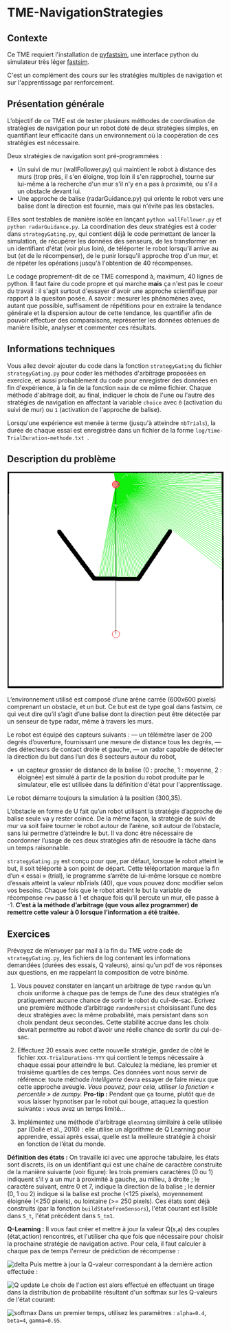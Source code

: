 # TME-NavigationStrategies

## Contexte

Ce TME requiert l'installation de [pyfastsim](https://github.com/alexendy/pyfastsim), une interface python du simulateur très léger [fastsim](https://github.com/jbmouret/libfastsim).

C'est un complément des cours sur les stratégies multiples de navigation et sur l'apprentissage par renforcement.

## Présentation générale

L’objectif de ce TME est de tester plusieurs méthodes de coordination de stratégies de navigation pour un robot doté de deux stratégies simples, en quantifiant leur efficacité dans un environnement où la coopération de ces stratégies est nécessaire.

Deux stratégies de navigation sont pré-programmées : 
* Un suivi de mur (wallFollower.py) qui maintient le robot à distance des murs (trop près, il s'en éloigne, trop loin il s'en rapproche), tourne sur lui-même à la recherche d'un mur s'il n'y en a pas à proximité, ou s'il a un obstacle devant lui.
* Une approche de balise (radarGuidance.py) qui oriente le robot vers une balise dont la direction est fournie, mais qui n'évite pas les obstacles.

Elles sont testables de manière isolée en lançant ```python wallFollower.py``` et ```python radarGuidance.py```. La coordination des deux stratégies est à coder dans ```strategyGating.py```, qui contient déjà le code permettant de lancer la simulation, de récupérer les données des senseurs, de les transformer en un identifiant d'état (voir plus loin), de téléporter le robot lorsqu'il arrive au but (et de le récompenser), de le punir lorsqu'il approche trop d'un mur, et de répéter les opérations jusqu'à l'obtention de 40 récompenses.

Le codage proprement-dit de ce TME correspond à, maximum, 40 lignes de python. Il faut faire du code propre et qui marche **mais** ça n'est pas le coeur du travail : il s'agit surtout d'essayer d'avoir une approche scientifique par rapport à la quesiton posée. A savoir : mesurer les phénomènes avec, autant que possible, suffisament de répétitions pour en extraire la tendance générale et la dispersion autour de cette tendance, les quantifier afin de pouvoir effectuer des comparaisons, représenter les données obtenues de manière lisible, analyser et commenter ces résultats.

## Informations techniques

Vous allez devoir ajouter du code dans la fonction ```strategyGating``` du fichier ```strategyGating.py``` pour coder les méthodes d'arbitrage proposées en exercice, et aussi probablement du code pour enregistrer des données en fin d'expérience, à la fin de la fonction ```main``` de ce même fichier. Chaque méthode d'abitrage doit, au final, indiquer le choix de l'une ou l'autre des stratégies de navigation en affectant la variable ```choice``` avec ```0``` (activation du suivi de mur) ou ```1``` (activation de l'approche de balise).

Lorsqu'une expérience est menée à terme (jusqu'à atteindre ```nbTrials```), la durée de chaque essai est enregistrée dans un fichier de la forme ```log/time-TrialDuration-methode.txt ```. 

## Description du problème

![Arène](entonnoir2.png)

L’environnement utilisé est composé d’une arène carrée (600x600 pixels) comprenant un obstacle, et un but. Ce but est de type goal dans fastsim, ce qui veut dire qu’il s’agit d’une balise dont la direction peut être détectée par un senseur de type radar, même à travers les murs.

Le robot est équipé des capteurs suivants :
— un télémètre laser de 200 degrés d’ouverture, fournissant une mesure de distance tous les degrés,
— des détecteurs de contact droite et gauche,
— un radar capable de détecter la direction du but dans l’un des 8 secteurs autour du robot,
- un capteur grossier de distance de la balise (0 : proche, 1 : moyenne, 2 : éloignée) est simulé à partir de la position du robot produite par le simulateur, elle est utilisée dans la définition d'état pour l'apprentissage.

Le robot démarre toujours la simulation à la position (300,35).

L’obstacle en forme de U fait qu’un robot utilisant la stratégie d’approche de balise seule va y rester coincé.
De la même façon, la stratégie de suivi de mur va soit faire tourner le robot autour de l’arène, soit autour de l’obstacle, sans lui permettre d’atteindre le but. Il va donc être nécessaire de coordonner l’usage de ces deux stratégies afin de résoudre la tâche dans un temps raisonnable.

```strategyGating.py``` est conçu pour que, par défaut, lorsque le robot atteint le but, il soit téléporté à son point de départ. Cette téléportation marque la fin d’un « essai » (trial), le programme s’arrête de lui-même lorsque ce nombre d’essais atteint la valeur nbTrials (40), que vous pouvez donc modifier selon vos besoins. Chaque fois que le robot atteint le but la variable de récompense ```rew``` passe à 1 et chaque fois qu’il percute un mur, elle passe à -1. **C’est à la méthode d’arbitrage (que vous allez programmer) de remettre cette valeur à 0 lorsque l’information a été traitée.**

## Exercices

Prévoyez de m’envoyer par mail à la fin du TME votre code de ```strategyGating.py```, les fichiers de log contenant les informations demandées (durées des essais, Q valeurs), ainsi qu'un pdf de vos réponses aux questions, en me rappelant la composition de votre binôme.

1. Vous pouvez constater en lançant un arbitrage de type ```random``` qu’un choix uniforme à chaque pas de temps de l’une des deux stratégies n’a pratiquement aucune chance de sortir le robot du cul-de-sac. Ecrivez une première méthode d’arbitrage ```randomPersist``` choisissant l’une des deux stratégies avec la même probabilité, mais persistant dans son choix pendant deux secondes. Cette stabilité accrue dans les choix devrait permettre au robot d’avoir une réelle chance de sortir du cul-de-sac.

2. Effectuez 20 essais avec cette nouvelle stratégie, gardez de côté le fichier ```XXX-TrialDurations-YYY``` qui contient le temps nécessaire à chaque essai pour atteindre le but. Calculez la médiane, les premier et troisième quartiles de ces temps. Ces données vont nous servir de référence: toute méthode *intelligente* devra essayer de faire mieux que cette approche aveugle. *Vous pouvez, pour cela, utiliser la fonction « percentile » de numpy.*
**Pro-tip :** Pendant que ça tourne, plutôt que de vous laisser hypnotiser par le robot qui bouge, attaquez la question suivante : vous avez un temps limité...

3. Implémentez une méthode d'arbitrage ```qlearning``` similaire à celle utilisée par (Dollé et al., 2010) : elle utilise un algorithme de Q Learning pour apprendre, essai après essai, quelle est la meilleure stratégie à choisir en fonction de l’état du monde.

**Définition des états :** On travaille ici avec une approche tabulaire, les états sont discrets, ils on un identifiant qui est une chaîne de caractère construite de la manière suivante (voir figure): les trois premiers caractères (0 ou 1) indiquent s'il y a un mur à proximité à gauche, au milieu, à droite ; le caractère suivant, entre 0 et 7, indique la direction de la balise ; le dernier (0, 1 ou 2) indique si la balise est proche (<125 pixels), moyennement éloignée (<250 pixels), ou lointaine (>= 250 pixels). Ces états sont déjà construits (par la fonction ```buildStateFromSensors```), l'état courant est lisible dans ```S_t```, l'état précédent dans ```S_tm1```.

**Q-Learning :** Il vous faut créer et mettre à jour la valeur Q(s,a) des couples (état,action) rencontrés, et l'utiliser cha que fois que nécessaire pour choisir la prochaine stratégie de navigation active. Pour cela, il faut calculer à chaque pas de temps l'erreur de prédiction de récompense : 

![delta](RPE.png)
Puis mettre à jour la Q-valeur correspondant à la dernière action effectuée :

![Q update](QUpdate.png)
Le choix de l'action est alors effectué en effectuant un tirage dans la distribution de probabilité résultant d'un softmax sur les Q-valeurs de l'état courant: 

![softmax](Softmax.png)
Dans un premier temps, utilisez les paramètres : ```alpha=0.4```, ```beta=4```, ```gamma=0.95```.
